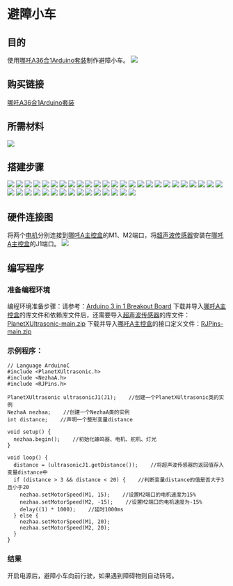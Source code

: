 ﻿# 避障小车
## 目的
使用[哪吒A36合1Arduino套装](https://www.elecfreaks.com/elecfreaks-nezha-a-inventor-s-kit-for-arduino.html)制作避障小车。
![](https://wiki-media-ef.oss-cn-hongkong.aliyuncs.com//images/neza-a-case-06-01.png)
## 购买链接
[哪吒A36合1Arduino套装](https://www.elecfreaks.com/elecfreaks-nezha-a-inventor-s-kit-for-arduino.html)

## 所需材料
![](https://wiki-media-ef.oss-cn-hongkong.aliyuncs.com//images/neza-a-case-06-02.png)
## 搭建步骤
![](https://wiki-media-ef.oss-cn-hongkong.aliyuncs.com//images/neza-a-step-06-01.png)
![](https://wiki-media-ef.oss-cn-hongkong.aliyuncs.com//images/neza-a-step-06-02.png)
![](https://wiki-media-ef.oss-cn-hongkong.aliyuncs.com//images/neza-a-step-06-03.png)
![](https://wiki-media-ef.oss-cn-hongkong.aliyuncs.com//images/neza-a-step-06-04.png)
![](https://wiki-media-ef.oss-cn-hongkong.aliyuncs.com//images/neza-a-step-06-05.png)
![](https://wiki-media-ef.oss-cn-hongkong.aliyuncs.com//images/neza-a-step-06-06.png)
![](https://wiki-media-ef.oss-cn-hongkong.aliyuncs.com//images/neza-a-step-06-07.png)
![](https://wiki-media-ef.oss-cn-hongkong.aliyuncs.com//images/neza-a-step-06-08.png)
![](https://wiki-media-ef.oss-cn-hongkong.aliyuncs.com//images/neza-a-step-06-09.png)
![](https://wiki-media-ef.oss-cn-hongkong.aliyuncs.com//images/neza-a-step-06-10.png)
![](https://wiki-media-ef.oss-cn-hongkong.aliyuncs.com//images/neza-a-step-06-11.png)
![](https://wiki-media-ef.oss-cn-hongkong.aliyuncs.com//images/neza-a-step-06-12.png)
![](https://wiki-media-ef.oss-cn-hongkong.aliyuncs.com//images/neza-a-step-06-13.png)
![](https://wiki-media-ef.oss-cn-hongkong.aliyuncs.com//images/neza-a-step-06-14.png)
![](https://wiki-media-ef.oss-cn-hongkong.aliyuncs.com//images/neza-a-step-06-15.png)
![](https://wiki-media-ef.oss-cn-hongkong.aliyuncs.com//images/neza-a-step-06-16.png)
![](https://wiki-media-ef.oss-cn-hongkong.aliyuncs.com//images/neza-a-step-06-17.png)
![](https://wiki-media-ef.oss-cn-hongkong.aliyuncs.com//images/neza-a-step-06-18.png)
![](https://wiki-media-ef.oss-cn-hongkong.aliyuncs.com//images/neza-a-step-06-19.png)
![](https://wiki-media-ef.oss-cn-hongkong.aliyuncs.com//images/neza-a-step-06-20.png)
![](https://wiki-media-ef.oss-cn-hongkong.aliyuncs.com//images/neza-a-step-06-21.png)
![](https://wiki-media-ef.oss-cn-hongkong.aliyuncs.com//images/neza-a-step-06-22.png)
![](https://wiki-media-ef.oss-cn-hongkong.aliyuncs.com//images/neza-a-step-06-23.png)
![](https://wiki-media-ef.oss-cn-hongkong.aliyuncs.com//images/neza-a-step-06-24.png)
![](https://wiki-media-ef.oss-cn-hongkong.aliyuncs.com//images/neza-a-step-06-25.png)
![](https://wiki-media-ef.oss-cn-hongkong.aliyuncs.com//images/neza-a-step-06-26.png)
![](https://wiki-media-ef.oss-cn-hongkong.aliyuncs.com//images/neza-a-step-06-27.png)
![](https://wiki-media-ef.oss-cn-hongkong.aliyuncs.com//images/neza-a-step-06-28.png)
![](https://wiki-media-ef.oss-cn-hongkong.aliyuncs.com//images/neza-a-step-06-29.png)
![](https://wiki-media-ef.oss-cn-hongkong.aliyuncs.com//images/neza-a-step-06-30.png)
![](https://wiki-media-ef.oss-cn-hongkong.aliyuncs.com//images/neza-a-step-06-31.png)
![](https://wiki-media-ef.oss-cn-hongkong.aliyuncs.com//images/neza-a-step-06-32.png)
![](https://wiki-media-ef.oss-cn-hongkong.aliyuncs.com//images/neza-a-step-06-33.png)
![](https://wiki-media-ef.oss-cn-hongkong.aliyuncs.com//images/neza-a-step-06-34.png)
![](https://wiki-media-ef.oss-cn-hongkong.aliyuncs.com//images/neza-a-step-06-35.png)
![](https://wiki-media-ef.oss-cn-hongkong.aliyuncs.com//images/neza-a-step-06-36.png)
![](https://wiki-media-ef.oss-cn-hongkong.aliyuncs.com//images/neza-a-step-06-37.png)
![](https://wiki-media-ef.oss-cn-hongkong.aliyuncs.com//images/neza-a-step-06-38.png)
![](https://wiki-media-ef.oss-cn-hongkong.aliyuncs.com//images/neza-a-step-06-39.png)
![](https://wiki-media-ef.oss-cn-hongkong.aliyuncs.com//images/neza-a-step-06-40.png)

## 硬件连接图
将两个[电机](https://www.elecfreaks.com/geekservo-motor-2kg-compatible-with-lego.html)分别连接到[哪吒A主控盒](https://www.elecfreaks.com/arduino-3-in-1-master-control-box.html)的M1、M2端口，将[超声波传感器](https://www.elecfreaks.com/planetx-ultrasonic.html)安装在[哪吒A主控盒](https://www.elecfreaks.com/arduino-3-in-1-master-control-box.html)的J1端口。
![](https://wiki-media-ef.oss-cn-hongkong.aliyuncs.com//images/neza-a-case-06-03.png)
## 编写程序
### 准备编程环境
编程环境准备步骤：请参考：[Arduino 3 in 1 Breakout Board](https://www.elecfreaks.com/learn-en/Arduino-3-in-1-box/Arduino-3-in-1-box.html)
下载并导入[哪吒A主控盒](https://www.elecfreaks.com/arduino-3-in-1-master-control-box.html)的库文件和依赖库文件后，还需要导入[超声波传感器](https://www.elecfreaks.com/planetx-ultrasonic.html)的库文件：[PlanetXUltrasonic-main.zip](https://github.com/elecfreaks/PlanetXUltrasonic/archive/refs/heads/main.zip)
下载并导入[哪吒A主控盒](https://www.elecfreaks.com/arduino-3-in-1-master-control-box.html)的接口定义文件：[RJPins-main.zip](https://github.com/elecfreaks/RJPins/archive/refs/heads/main.zip)

### 示例程序：
```
// Language ArduinoC
#include <PlanetXUltrasonic.h>
#include <NezhaA.h>
#include <RJPins.h>

PlanetXUltrasonic ultrasonicJ1(J1);    //创建一个PlanetXUltrasonic类的实例
NezhaA nezhaa;    //创建一个NezhaA类的实例
int distance;    //声明一个整形变量distance

void setup() {
  nezhaa.begin();    //初始化蜂鸣器、电机、舵机、灯光
}

void loop() {
  distance = (ultrasonicJ1.getDistance());    //将超声波传感器的返回值存入变量distance中
  if (distance > 3 && distance < 20) {    //判断变量distance的值是否大于3且小于20
    nezhaa.setMotorSpeed(M1, 15);    //设置M2端口的电机速度为15%
    nezhaa.setMotorSpeed(M2, -15);    //设置M2端口的电机速度为-15%
    delay((1) * 1000);    //延时1000ms
  } else {
    nezhaa.setMotorSpeed(M1, 20);
    nezhaa.setMotorSpeed(M2, 20);
  }
}
```

### 结果
开启电源后，避障小车向前行驶，如果遇到障碍物则自动转弯。

